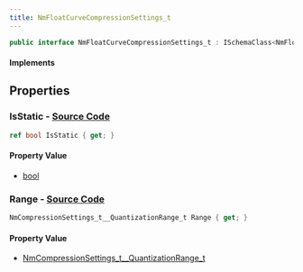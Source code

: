 ```yaml
---
title: NmFloatCurveCompressionSettings_t
---
```


```csharp
public interface NmFloatCurveCompressionSettings_t : ISchemaClass<NmFloatCurveCompressionSettings_t>, ISchemaField, ISchemaClass, INativeHandle
```

#### Implements

## Properties

### **IsStatic** - [Source Code](https://github.com/swiftly-solution/swiftlys2/blob/main/managed/src/SwiftlyS2.Generated/Schemas/Interfaces/NmFloatCurveCompressionSettings_t.cs#L18)

```csharp
ref bool IsStatic { get; }
```

#### Property Value

- [bool](https://learn.microsoft.com/dotnet/api/system.boolean)

### **Range** - [Source Code](https://github.com/swiftly-solution/swiftlys2/blob/main/managed/src/SwiftlyS2.Generated/Schemas/Interfaces/NmFloatCurveCompressionSettings_t.cs#L16)

```csharp
NmCompressionSettings_t__QuantizationRange_t Range { get; }
```

#### Property Value

- [NmCompressionSettings_t__QuantizationRange_t](/docs/api/shared/schemadefinitions/nmcompressionsettings_t__quantizationrange_t)

